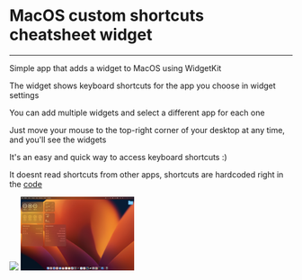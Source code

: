# MacOS custom shortcuts cheatsheet widget
---
Simple app that adds a widget to MacOS using WidgetKit 

The widget shows keyboard shortcuts for the app you choose in widget settings 

You can add multiple widgets and select a different app for each one

Just move your mouse to the top-right corner of your desktop at any time, and you'll see the widgets 

It's an easy and quick way to access keyboard shortcuts :)

It doesnt read shortcuts from other apps, shortcuts are hardcoded right in the [code](https://github.com/Git-I985/shortcuts-macos-widget/blob/main/ShortcutsWidget/SelectAppIntent.swift#L63)

<div>
  <img src="https://github.com/user-attachments/assets/ba550538-11c0-48fb-b470-46224819c8fe" style="width: 40%;">
  <img src="preview.jpeg" style="width: 40%;">
</div>
